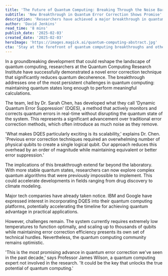 ```yaml
---
title: 'The Future of Quantum Computing: Breaking Through the Noise Barrier'
subtitle: 'New Breakthrough in Quantum Error Correction Shows Promise'
description: 'Researchers have achieved a major breakthrough in quantum computing with a new error correction technique that could make quantum computers more practical and reliable. The innovation promises to accelerate the development of quantum applications across multiple industries.'
author: 'David Jenkins'
read_time: '8 mins'
publish_date: '2025-02-03'
created_date: '2025-02-03'
heroImage: 'https://images.magick.ai/quantum-computing-abstract.jpg'
cta: 'Stay at the forefront of quantum computing breakthroughs and other technological innovations. Follow us on LinkedIn for daily updates on the latest developments in quantum technology and beyond.'
---
```


In a groundbreaking development that could reshape the landscape of quantum computing, researchers at the Quantum Computing Research Institute have successfully demonstrated a novel error correction technique that significantly reduces quantum decoherence. The breakthrough addresses one of the most persistent challenges in quantum computing: maintaining quantum states long enough to perform meaningful calculations.

The team, led by Dr. Sarah Chen, has developed what they call 'Dynamic Quantum Error Suppression' (DQES), a method that actively monitors and corrects quantum errors in real-time without disrupting the quantum state of the system. This represents a significant advancement over traditional error correction methods, which often introduce as much noise as they remove.

'What makes DQES particularly exciting is its scalability,' explains Dr. Chen. 'Previous error correction techniques required an overwhelming number of physical qubits to create a single logical qubit. Our approach reduces this overhead by an order of magnitude while maintaining equivalent or better error suppression.'

The implications of this breakthrough extend far beyond the laboratory. With more stable quantum states, researchers can now explore complex quantum algorithms that were previously impossible to implement. This could accelerate developments in fields ranging from drug discovery to climate modeling.

Major tech companies have already taken notice. IBM and Google have expressed interest in incorporating DQES into their quantum computing platforms, potentially accelerating the timeline for achieving quantum advantage in practical applications.

However, challenges remain. The system currently requires extremely low temperatures to function optimally, and scaling up to thousands of qubits while maintaining error correction efficiency presents its own set of technical hurdles. Nevertheless, the quantum computing community remains optimistic.

'This is the most promising advance in quantum error correction we've seen in the past decade,' says Professor James Wilson, a quantum computing expert not involved in the research. 'It could be the key that unlocks the true potential of quantum computing.'